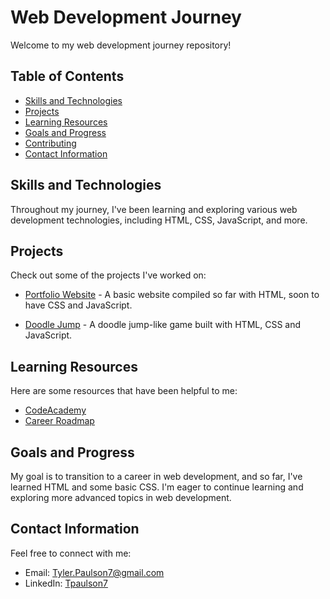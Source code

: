 # Web Development Journey

Welcome to my web development journey repository!

## Table of Contents

- [Skills and Technologies](#skills-and-technologies)
- [Projects](#projects)
- [Learning Resources](#learning-resources)
- [Goals and Progress](#goals-and-progress)
- [Contributing](#contributing)
- [Contact Information](#contact-information)

## Skills and Technologies

Throughout my journey, I've been learning and exploring various web development technologies, including HTML, CSS, JavaScript, and more.

## Projects

Check out some of the projects I've worked on:

- [Portfolio Website](https://github.com/Tpaulson7/Web_Dev_Journey/tree/master/Portfolio_Website) - A basic website compiled so far with HTML, soon to have CSS and JavaScript.

- [Doodle Jump](https://github.com/Tpaulson7/Web_Dev_Journey/tree/master/Browser_Games/Doodle_Jump) - A doodle jump-like game built with HTML, CSS and JavaScript.

## Learning Resources

Here are some resources that have been helpful to me:

- [CodeAcademy](https://www.codecademy.com/career-journey/back-end-engineer)
- [Career Roadmap](https://roadmap.sh)

## Goals and Progress

My goal is to transition to a career in web development, and so far, I've learned HTML and some basic CSS. I'm eager to continue learning and exploring more advanced topics in web development.

## Contact Information

Feel free to connect with me:

- Email: Tyler.Paulson7@gmail.com
- LinkedIn: [Tpaulson7](https://www.linkedin.com/in/tpaulson7/)

